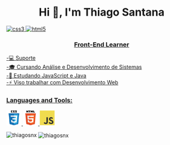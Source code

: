 <link rel="stylesheet" href="https://cdnjs.cloudflare.com/ajax/libs/font-awesome/6.0.0-beta3/css/all.min.css">

<h1 align="center">Hi 👋, I'm Thiago Santana</h1>
<p align="left"> <a href="https://www.linkedin.com/in/thiagosantanacq/" target="_blank" rel="noreferrer"> <img src="https://raw.githubusercontent.com/rahuldkjain/github-profile-readme-generator/master/src/images/icons/Social/linked-in-alt.svg" alt="css3" width="30px" height="40"/> </a> <a href="https://thiagosantana.netlify.app/" target="_blank" rel="noreferrer"> <img src="https://raw.githubusercontent.com/rahuldkjain/github-profile-readme-generator/master/src/images/icons/Social/codepen.svg" alt="html5" width="30px" >


<h3 align="center">Front-End Learner</h3>
-💻 Suporte <br>
-🎓 Cursando Análise e Desenvolvimento de Sistemas<br>
-👾 Estudando JavaScript e Java<br>
-⚡ Viso trabalhar com Desenvolvimento Web<br>



<h3 align="left">Languages and Tools:</h3>
<p align="left"> <a href="https://www.w3schools.com/css/" target="_blank" rel="noreferrer"> <img src="https://raw.githubusercontent.com/devicons/devicon/master/icons/css3/css3-original-wordmark.svg" alt="css3" width="40" height="40"/> </a> <a href="https://www.w3.org/html/" target="_blank" rel="noreferrer"> <img src="https://raw.githubusercontent.com/devicons/devicon/master/icons/html5/html5-original-wordmark.svg" alt="html5" width="40" height="40"/> </a> <a href="https://developer.mozilla.org/en-US/docs/Web/JavaScript" target="_blank" rel="noreferrer"> <img src="https://raw.githubusercontent.com/devicons/devicon/master/icons/javascript/javascript-original.svg" alt="javascript" width="40" height="40"/> </a> </p>

<p><img align="left" src="https://github-readme-stats.vercel.app/api/top-langs?username=thiagosnx&show_icons=true&locale=en&layout=compact" alt="thiagosnx" /></p>

<p>&nbsp;<img align="center" src="https://github-readme-stats.vercel.app/api?username=thiagosnx&show_icons=true&locale=en" alt="thiagosnx" /></p>
